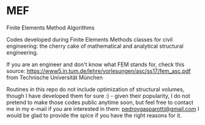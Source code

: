 # MEF
Finite Elements Method Algorithms

Codes developed during Finite Elements Methods classes for civil engineering: the cherry cake of mathematical and analytical structural engineering. 

If you are an engineer and don't know what FEM stands for, check this source: https://www5.in.tum.de/lehre/vorlesungen/asc/ss17/fem_asc.pdf from Technische Universität München

Routines in this repo do not include optimization of structural volumes, though I have developed them for sure :) - given their popularity, I do not pretend to make those codes public anytime soon, but feel free to contact me in my e-mail if you are interested in them: pedrovgasparotti@gmail.com I would be glad to provide the spice if you have the right reasons for it.

